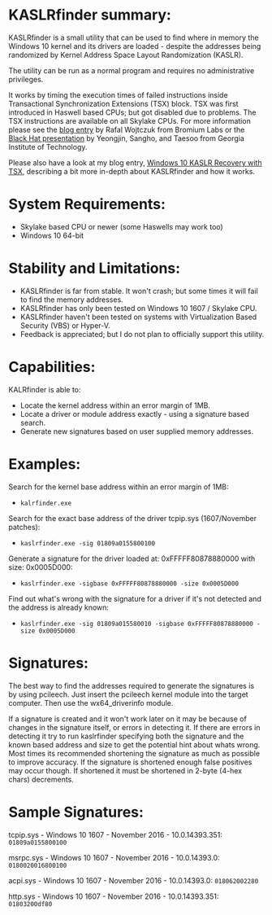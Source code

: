 KASLRfinder summary:
====================
KASLRfinder is a small utility that can be used to find where in memory the Windows 10 kernel and its drivers are loaded - despite the addresses being randomized by Kernel Address Space Layout Randomization (KASLR). 

The utility can be run as a normal program and requires no administrative privileges.

It works by timing the execution times of failed instructions inside Transactional Synchronization Extensions (TSX) block. TSX was first introduced in Haswell based CPUs; but got disabled due to problems. The TSX instructions are available on all Skylake CPUs. For more information please see the <a target="_blank" href="https://labs.bromium.com/2014/10/27/tsx-improves-timing-attacks-against-kaslr/">blog entry</a> by Rafal Wojtczuk from Bromium Labs or the <a target="_blank" href="https://www.blackhat.com/us-16/briefings.html#breaking-kernel-address-space-layout-randomization-kaslr-with-intel-tsx">Black Hat presentation</a> by Yeongjin, Sangho, and Taesoo from Georgia Institute of Technology.

Please also have a look at my blog entry, <a href="http://blog.frizk.net/2016/11/windows-10-kaslr-recovery-with-tsx.html">Windows 10 KASLR Recovery with TSX</a>, describing a bit more in-depth about KASLRfinder and how it works.

System Requirements:
====================
* Skylake based CPU or newer (some Haswells may work too)
* Windows 10 64-bit

Stability and Limitations:
==========================
* KASLRfinder is far from stable. It won't crash; but some times it will fail to find the memory addresses.
* KASLRfinder has only been tested on Windows 10 1607 / Skylake CPU.
* KASLRfinder haven't been tested on systems with Virtualization Based Security (VBS) or Hyper-V.
* Feedback is appreciated; but I do not plan to officially support this utility.

Capabilities:
=============
KALRfinder is able to:
* Locate the kernel address within an error margin of 1MB.
* Locate a driver or module address exactly - using a signature based search.
* Generate new signatures based on user supplied memory addresses.

Examples:
=========
Search for the kernel base address within an error margin of 1MB:

* `kalrfinder.exe`

Search for the exact base address of the driver tcpip.sys (1607/November patches):

* `kaslrfinder.exe -sig 01809a0155800100`

Generate a signature for the driver loaded at: 0xFFFFF80878880000 with size: 0x0005D000:

* `kaslrfinder.exe -sigbase 0xFFFFF80878880000 -size 0x0005D000`

Find out what's wrong with the signature for a driver if it's not detected and the address is already known:

* `kaslrfinder.exe -sig 01809a015580010 -sigbase 0xFFFFF80878880000 -size 0x0005D000`

Signatures:
===========
The best way to find the addresses required to generate the signatures is by using pcileech. Just insert the pcileech kernel module into the target computer. Then use the wx64_driverinfo module.

If a signature is created and it won't work later on it may be because of changes in the signature itself, or errors in detecting it. If there are errors in detecting it try to run kaslrfinder specifying both the signature and the known based address and size to get the potential hint about whats wrong. Most times its recommended shortening the signature as much as possible to improve accuracy. If the signature is shortened enough false positives may occur though. If shortened it must be shortened in 2-byte (4-hex chars) decrements.

Sample Signatures:
==================
tcpip.sys - Windows 10 1607 - November 2016 - 10.0.14393.351: `01809a0155800100`

msrpc.sys - Windows 10 1607 - November 2016 - 10.0.14393.0: `0180020016800100`

acpi.sys - Windows 10 1607 - November 2016 - 10.0.14393.0: `018062002280`

http.sys - Windows 10 1607 - November 2016 - 10.0.14393.351: `01803200df80`

